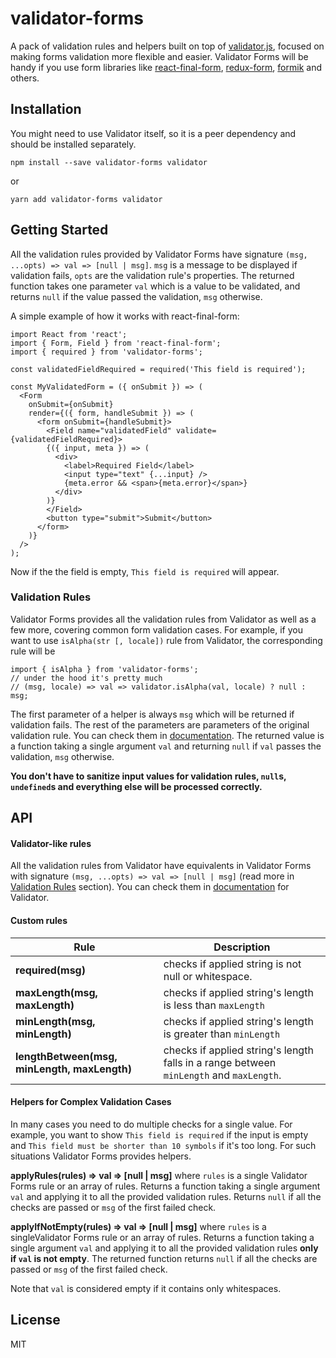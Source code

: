 # validator-forms

A pack of validation rules and helpers built on top of [validator.js](https://github.com/chriso/validator.js), focused on making forms validation more flexible and easier. Validator Forms will be handy if you use form libraries like [react-final-form](https://github.com/final-form/react-final-form), [redux-form](https://github.com/erikras/redux-form), [formik](https://github.com/jaredpalmer/formik) and others.

## Installation

You might need to use Validator itself, so it is a peer dependency and should be installed separately.

    npm install --save validator-forms validator

or

    yarn add validator-forms validator

## Getting Started

All the validation rules provided by Validator Forms have signature `(msg, ...opts) => val => [null | msg]`. `msg` is a message to be displayed if validation fails, `opts` are the validation rule's properties. The returned function takes one parameter `val` which is a value to be validated, and returns `null` if the value passed the validation, `msg` otherwise.

A simple example of how it works with react-final-form:

    import React from 'react';
    import { Form, Field } from 'react-final-form';
    import { required } from 'validator-forms';

    const validatedFieldRequired = required('This field is required');

    const MyValidatedForm = ({ onSubmit }) => (
      <Form
        onSubmit={onSubmit}
        render={({ form, handleSubmit }) => (
          <form onSubmit={handleSubmit}>
            <Field name="validatedField" validate={validatedFieldRequired}>
            {({ input, meta }) => (
              <div>
                <label>Required Field</label>
                <input type="text" {...input} />
                {meta.error && <span>{meta.error}</span>}
              </div>
            )}
            </Field>
            <button type="submit">Submit</button>
          </form>
        )}
      />
    );

Now if the the field is empty, `This field is required` will appear.

### Validation Rules

Validator Forms provides all the validation rules from Validator as well as a few more, covering common form validation cases. For example, if you want to use `isAlpha(str [, locale])` rule from Validator, the corresponding rule will be

    import { isAlpha } from 'validator-forms';
    // under the hood it's pretty much
    // (msg, locale) => val => validator.isAlpha(val, locale) ? null : msg;

The first parameter of a helper is always `msg` which will be returned if validation fails. The rest of the parameters are parameters of the original validation rule. You can check them in [documentation](https://github.com/chriso/validator.js#validators).
The returned value is a function taking a single argument `val` and returning `null` if `val` passes the validation, `msg` otherwise.

**You don't have to sanitize input values for validation rules, `null`s, `undefined`s and everything else will be processed correctly.**

## API

#### Validator-like rules

All the validation rules from Validator have equivalents in Validator Forms with signature `(msg, ...opts) => val => [null | msg]` (read more in [Validation Rules](#validation-rules) section).
You can check them in [documentation](https://github.com/chriso/validator.js#validators) for Validator.

#### Custom rules

| Rule                                         | Description                                                                             |
| -------------------------------------------- | --------------------------------------------------------------------------------------- |
| **required(msg)**                            | checks if applied string is not null or whitespace.                                     |
| **maxLength(msg, maxLength)**                | checks if applied string's length is less than `maxLength`                              |
| **minLength(msg, minLength)**                | checks if applied string's length is greater than `minLength`                           |
| **lengthBetween(msg, minLength, maxLength)** | checks if applied string's length falls in a range between `minLength` and `maxLength`. |

#### Helpers for Complex Validation Cases

In many cases you need to do multiple checks for a single value. For example, you want to show `This field is required` if the input is empty and `This field must be shorter than 10 symbols` if it's too long. For such situations Validator Forms provides helpers.

**applyRules(rules) => val => [null | msg]** where `rules` is a single Validator Forms rule or an array of rules. Returns a function taking a single argument `val` and applying it to all the provided validation rules. Returns `null` if all the checks are passed or `msg` of the first failed check.

**applyIfNotEmpty(rules) => val => [null | msg]** where `rules` is a singleValidator Forms rule or an array of rules. Returns a function taking a single argument `val` and applying it to all the provided validation rules **only if `val` is not empty**. The returned function returns `null` if all the checks are passed or `msg` of the first failed check.

Note that `val` is considered empty if it contains only whitespaces.

## License

MIT
